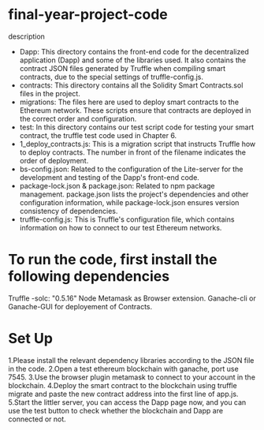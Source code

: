 # final-year-project-code
description
- Dapp: This directory contains the front-end code for the decentralized application (Dapp) and some of the libraries used. It also contains the contract JSON files generated by Truffle when compiling smart contracts, due to the special settings of truffle-config.js.
- contracts: This directory contains all the Solidity Smart Contracts.sol files in the project.
- migrations: The files here are used to deploy smart contracts to the Ethereum network. These scripts ensure that contracts are deployed in the correct order and configuration.
- test: In this directory contains our test script code for testing your smart contract, the truffle test code used in Chapter 6.
- 1_deploy_contracts.js: This is a migration script that instructs Truffle how to deploy contracts. The number in front of the filename indicates the order of deployment.
- bs-config.json: Related to the configuration of the Lite-server for the development and testing of the Dapp's front-end code.
- package-lock.json & package.json: Related to npm package management. package.json lists the project's dependencies and other configuration information, while package-lock.json ensures version consistency of dependencies.
- truffle-config.js: This is Truffle's configuration file, which contains information on how to connect to our test Ethereum networks.

# To run the code, first install the following dependencies
Truffle
-solc: "0.5.16"
Node
Metamask as Browser extension.
Ganache-cli or Ganache-GUI for deployement of Contracts.

# Set Up
1.Please install the relevant dependency libraries according to the JSON file in the code.
2.Open a test ethereum blockchain with ganache, port use 7545.
3.Use the browser plugin metamask to connect to your account in the blockchain.
4.Deploy the smart contract to the blockchain using truffle migrate and paste the new contract address into the first line of app.js.
5.Start the littler server, you can access the Dapp page now, and you can use the test button to check whether the blockchain and Dapp are connected or not.

